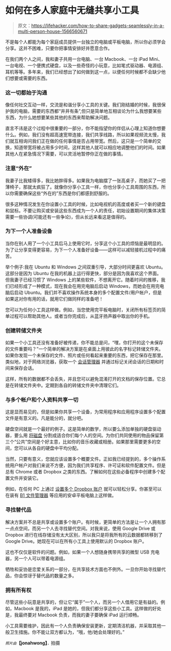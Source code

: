 # 如何在多人家庭中无缝共享小工具

> 原文：<https://lifehacker.com/how-to-share-gadgets-seamlessly-in-a-multi-person-house-1566560671>

不是每个人都能为每个家庭成员提供一台独立的电脑或平板电脑，所以你必须学会分享。这并不困难，只要你把事情安排好并愿意合作。



在我们两个人之间，我和妻子共用一台电脑、一台 Macbook、一台 iPad Mini、一台电视、一个便携式硬盘，以及一些奇怪的小玩意，比如笔式驱动器、电源组、耳机等等。多年来，我们已经想出了如何做到这一点，以便任何时候都不会缺少他们想要或需要的东西。

### 这一切都始于沟通

像任何社交互动一样，交流是和谐分享小工具的关键。我们刚结婚的时候，我很保护我的电脑，需要的东西都“井井有条”,但只是简单地互相谈论为什么我想要某些东西，为什么她想要某些其他的东西来帮助解决问题。

直言不讳是这个过程中很重要的一部分，你不能指望你的伴侣从心理上知道你想要什么。例如，我们没有超高速宽带连接，我们共享线路，所以如果视频流太慢，我们就互相询问我们正在做的任何事情是否占用带宽。然后，这只是一个简单的交换，知道带宽将被占用多少时间，这样其他人就可以相应地调整他们的时间。如果其他人在紧急情况下需要，可以灵活地暂停你正在做的事情。

### 注意“外在”

我妻子比我矮得多，我比她胖得多。如果我为电脑摆了一张高桌子，而她买了一把薄椅子，那就太疯狂了。就像你分享小工具一样，你也分享小工具周围的东西，所以你需要确保这些“外在的”东西是你们都感到舒服的。

很多这种情况发生在你设置小工具的时候，比如电视机的高度或者买一个新的键盘和鼠标。不要让购买或安装这些东西成为一个人的责任，初始设置期间的集体决策需要一些协调(可能还有一些争论)，但从长远来看这是值得的。

### 为下一个人准备设备

当你在别人用了一个小工具后马上使用它时，分享这个小工具的烦恼是最明显的。为了让分享变得更容易，为下一个人准备好设备——这样可以减轻接机过程中的痛苦。

举个例子:我在 Ubuntu 和 Windows 之间双重引导，大部分时间更喜欢 Ubuntu。这部分是因为 Ubuntu 在我的机器上运行得更快，部分是因为我喜欢这个界面。但我妻子已经习惯了 Windows 上的某些软件，不想离开它。随着时间的推移，我们已经形成了一种模式，现在我会在用完电脑后启动 Windows，而她会在用完电脑后启动 Ubuntu。我们并不喜欢操作系统本身的多个配置文件/用户帐户，但是如果这对你有用的话，就用它们做同样的准备吧！

您可以为任何小工具这样做。例如，当您使用完平板电脑时，关闭所有标签页的简单过程可以帮助其他人。或者当你完成后，从蓝牙扬声器中取出你的手机。

### 创建转储文件夹

如果一个小工具还没有准备好被传递，你不能总是问，“嘿，你打开的这个未保存的文件重要吗？”一个简单的解决方案是在桌面上用彼此的名字标记转储文件夹。如果你发现一个未保存的文件、照片或任何看起来重要的东西，把它保存在那里。类似地，对于网络浏览器，获取一个 [会话管理器](https://chrome.google.com/webstore/detail/session-manager/bbcnbpafconjjigibnhbfmmgdbbkcjfi) 并通过标记关闭会话的日期和时间来保存会话。

这样，所有的数据都不会丢失，并且您可以避免混淆打开的文档的保存位置。它总是在转储文件夹中。定期到各自的转储文件夹中清理它们。

### 与多个帐户和个人资料共享一切

这是显而易见的，但是如果你共享一个设备，为常用程序和应用程序设置多个配置文件是有意义的。凡是能分的，就分吧。

硬盘空间就是一个最好的例子。这是简单的数学，所以要么添加单独的硬盘驱动器，要么用 [将磁盘](http://lifehacker.com/partition-wizard-manages-and-fixes-your-hard-drive-for-5510455) 分割成适合你们每个人的空间。为你们共同使用的物品保留第三个“公共”空间是个好主意，比如你的音乐收藏或相册。如果那里需要更多的空间，您可以从各自的硬盘中平均分配。

当然，只要有意义，您就应该设置多个概要文件。正如我已经提到的，多个操作系统用户帐户对我们来说不方便，因为我们共享程序、许可证和软件配置文件。但是总有 Chrome 或者 Dropbox 之类的东西。了解如何在这些必备程序中创建多个配置文件并安装它。

例如，在任何 PC 上通过 [设置多个 Dropbox 账户](http://lifehacker.com/how-to-use-multiple-dropbox-accounts-on-one-computer-5971204) 就可以轻松分享。你甚至可以在装有 [B1 文件管理器](http://lifehacker.com/b1-file-manager-accesses-multiple-dropbox-accounts-on-a-1564782508) 等应用的安卓平板电脑上这样做。

### 寻找替代品

解决方案并不总是共享或设置多个账户。有时候，更简单的方法是让一个人拥有那一点点空间，而另一个人去寻找替代空间。对我来说，使用 Google Drive 或 Dropbox 进行在线存储没有太大区别，所以我只是将我所有的云数据都转移到了 Google Drive。她现在可以在所有小工具上使用默认的 Dropbox 账户。

这也不仅仅是软件的问题。例如，如果一个人想随身携带共享的微型 USB 充电器，另一个人可以带着电源组。

牺牲和妥协是恋爱关系的一部分，在共享技术方面也不例外。一旦你开始寻找替代品，你会惊讶于替代品的数量之多。

### 拥有所有权

尽管这些小玩意是共享的，但让它“属于”一个人，而另一个人借用它是有益的。例如，Macbook 是我的，iPad 是她的，但我们都分享这些小工具。这样做的好处是，我最终要对 Macbook 负责，而我的妻子要确保 iPad 运行顺畅。

小工具需要维护，因此有一个人负责确保安装更新，定期清洁机器，并采取其他一般卫生措施。你不能让双方都认为，“哦，他/她会处理好的。”

*<small>照片由</small>***【jonahwong】**<small>，</small>拍摄